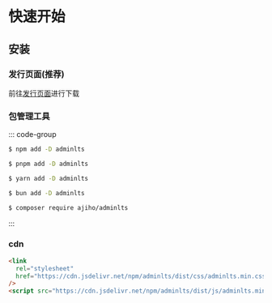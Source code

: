 # 快速开始

## 安装

### 发行页面(推荐)

前往[发行页面](https://github.com/ajiho/AdminLTS/releases)进行下载

### 包管理工具

::: code-group

```sh [npm]
$ npm add -D adminlts
```

```sh [pnpm]
$ pnpm add -D adminlts
```

```sh [yarn]
$ yarn add -D adminlts
```

```sh [bun]
$ bun add -D adminlts
```

```sh [composer]
$ composer require ajiho/adminlts
```

:::

### cdn

```html
<link
  rel="stylesheet"
  href="https://cdn.jsdelivr.net/npm/adminlts/dist/css/adminlts.min.css"
/>
<script src="https://cdn.jsdelivr.net/npm/adminlts/dist/js/adminlts.min.js"></script>
```
